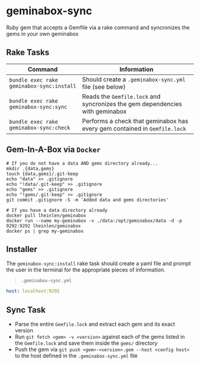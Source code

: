 # geminabox-sync
Ruby gem that accepts a Gemfile via a rake command and syncronizes the gems in your own geminabox

## Rake Tasks

Command | Information
--------|------------
`bundle exec rake geminabox-sync:install` | Should create a `.geminabox-sync.yml` file (see below)
`bundle exec rake geminabox-sync:sync` | Reads the `Gemfile.lock` and syncronizes the gem dependencies with geminabox
`bundle exec rake geminabox-sync:check` | Performs a check that geminabox has every gem contained in `Gemfile.lock`

## Gem-In-A-Box via `Docker`

    # If you do not have a data AND gems directory already...
    mkdir .{data,gems}
    touch {data,gems}/.git-keep
    echo "data" >> .gitignore
    echo "!data/.git-keep" >> .gitignore
    echo "gems" >> .gitignore
    echo "!gems/.git-keep" >> .gitignore
    git commit .gitignore -S -m 'Added data and gems directories'
  
    # If you have a data directory already
    docker pull lheinlen/geminabox
    docker run --name my-geminabox -v ./data:/opt/geminabox/data -d -p 9292:9292 lheinlen/geminabox
    docker ps | grep my-geminabox

## Installer

The `geminabox-sync:install` rake task should create a yaml file and prompt the user in the terminal for the appropriate pieces of information. 

> `.geminabox-sync.yml`
```yml
host: localhost:9292
```

## Sync Task

- Parse the entire `Gemfile.lock` and extract each gem and its exact version
- Run `git fetch <gem> -v <version>` against each of the gems listed in the `Gemfile.lock` and save them inside the `gems/` directory
- Push the gem via `git push <gem>-<version>.gem --host <config host>` to the host defined in the `.geminabox-sync.yml` file 
